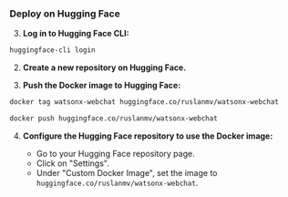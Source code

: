 ### Deploy on Hugging Face

3. **Log in to Hugging Face CLI:**

```sh
huggingface-cli login
```

2. **Create a new repository on Hugging Face.**

3. **Push the Docker image to Hugging Face:**

```sh
docker tag watsonx-webchat huggingface.co/ruslanmv/watsonx-webchat

```



```sh
docker push huggingface.co/ruslanmv/watsonx-webchat
```

4. **Configure the Hugging Face repository to use the Docker image:**

    - Go to your Hugging Face repository page.
    - Click on "Settings".
    - Under "Custom Docker Image", set the image to `huggingface.co/ruslanmv/watsonx-webchat`.
